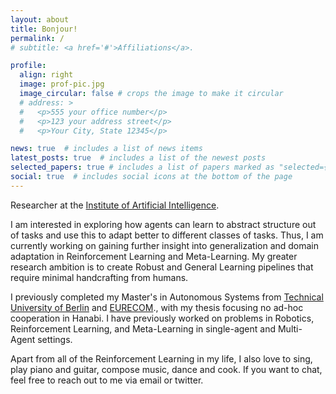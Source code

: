 ```yaml
---
layout: about
title: Bonjour!
permalink: /
# subtitle: <a href='#'>Affiliations</a>. 

profile:
  align: right
  image: prof-pic.jpg
  image_circular: false # crops the image to make it circular
  # address: >
  #   <p>555 your office number</p>
  #   <p>123 your address street</p>
  #   <p>Your City, State 12345</p>

news: true  # includes a list of news items
latest_posts: true  # includes a list of the newest posts
selected_papers: true # includes a list of papers marked as "selected={true}"
social: true  # includes social icons at the bottom of the page
---
```


Researcher at the [Institute of Artificial Intelligence](https://www.ai.uni-hannover.de/en/).

I am interested in exploring how agents can learn to abstract structure out of tasks and use this to adapt better to different classes of tasks. Thus, I am currently working on gaining further insight into generalization and domain adaptation in Reinforcement Learning and Meta-Learning. My greater research ambition is to create Robust and General Learning pipelines that require minimal handcrafting from humans. 


I previously completed my Master's in Autonomous Systems from [Technical University of Berlin](https://www.tu.berlin/en/) and [EURECOM](https://www.eurecom.fr/en)., with my thesis focusing no ad-hoc cooperation in Hanabi. I have previously worked on problems in Robotics, Reinforcement Learning, and Meta-Learning in single-agent and Multi-Agent settings.

Apart from all of the Reinforcement Learning in my life, I also love to sing, play piano and guitar, compose music, dance and cook.
If you want to chat, feel free to reach out to me via email or twitter.
